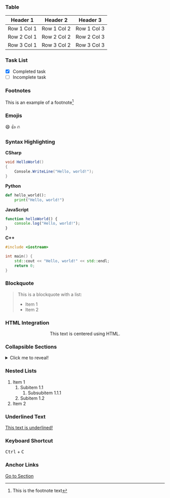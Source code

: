 ### Table
| Header 1    | Header 2    | Header 3    |
| ----------- | ----------- | ----------- |
| Row 1 Col 1 | Row 1 Col 2 | Row 1 Col 3 |
| Row 2 Col 1 | Row 2 Col 2 | Row 2 Col 3 |
| Row 3 Col 1 | Row 3 Col 2 | Row 3 Col 3 |

### Task List
- [X] Completed task
- [ ] Incomplete task

### Footnotes
This is an example of a footnote[^1]
[^1]: This is the footnote text


### Emojis
:smile: :thumbsup: :fire:

### Syntax Highlighting
**CSharp**
```csharp
void HelloWorld()
{
	Console.WriteLine("Hello, world!");
}
```
**Python**
```python
def hello_world():
	print("Hello, world!")
```
**JavaScript**
```javascript
function helloWorld() {
	console.log("Hello, world!");
}
```
**C++**
```c++
#include <iostream>

int main() {
	std::cout << "Hello, world!" << std::endl;
	return 0;
}
```

### Blockquote
> This is a blockquote with a list:
> - Item 1
> - Item 2

### HTML Integration
<p align="center">This text is centered using HTML.</p>

### Collapsible Sections
<details>
	<summary>Click me to reveal!</summary>
	Wow, you revealed me! :)
</details>

### Nested Lists
1. Item 1
   1. Subitem 1.1
      1. Subsubitem 1.1.1
   2. Subitem 1.2
2. Item 2

### Underlined Text
<ins>This text is underlined!</ins>

### Keyboard Shortcut 
<kbd>Ctrl</kbd> + <kbd>C</kbd>

### Anchor Links
[Go to Section](#Table)